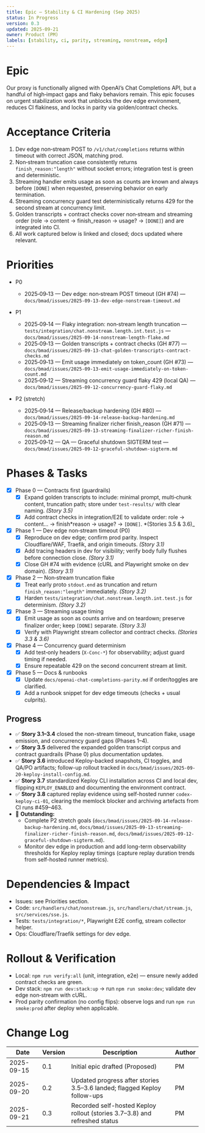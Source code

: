 ```yaml
---
title: Epic — Stability & CI Hardening (Sep 2025)
status: In Progress
version: 0.3
updated: 2025-09-21
owner: Product (PM)
labels: [stability, ci, parity, streaming, nonstream, edge]
---
```


# Epic

Our proxy is functionally aligned with OpenAI’s Chat Completions API, but a handful of high‑impact gaps and flaky behaviors remain. This epic focuses on urgent stabilization work that unblocks the dev edge environment, reduces CI flakiness, and locks in parity via golden/contract checks.

# Acceptance Criteria

1. Dev edge non‑stream POST to `/v1/chat/completions` returns within timeout with correct JSON, matching prod.
2. Non‑stream truncation case consistently returns `finish_reason:"length"` without socket errors; integration test is green and deterministic.
3. Streaming handler emits usage as soon as counts are known and always before `[DONE]` when requested, preserving behavior on early termination.
4. Streaming concurrency guard test deterministically returns 429 for the second stream at concurrency limit.
5. Golden transcripts + contract checks cover non‑stream and streaming order (role → content → finish_reason → usage? → `[DONE]`) and are integrated into CI.
6. All work captured below is linked and closed; docs updated where relevant.

# Priorities

- P0
  - 2025‑09‑13 — Dev edge: non‑stream POST timeout (GH #74) — `docs/bmad/issues/2025-09-13-dev-edge-nonstream-timeout.md`

- P1
  - 2025‑09‑14 — Flaky integration: non‑stream length truncation — `tests/integration/chat.nonstream.length.int.test.js` — `docs/bmad/issues/2025-09-14-nonstream-length-flake.md`
  - 2025‑09‑13 — Golden transcripts + contract checks (GH #77) — `docs/bmad/issues/2025-09-13-chat-golden-transcripts-contract-checks.md`
  - 2025‑09‑13 — Emit usage immediately on token_count (GH #73) — `docs/bmad/issues/2025-09-13-emit-usage-immediately-on-token-count.md`
  - 2025‑09‑12 — Streaming concurrency guard flaky 429 (local QA) — `docs/bmad/issues/2025-09-12-concurrency-guard-flaky.md`

- P2 (stretch)
  - 2025‑09‑14 — Release/backup hardening (GH #80) — `docs/bmad/issues/2025-09-14-release-backup-hardening.md`
  - 2025‑09‑13 — Streaming finalizer richer finish_reason (GH #71) — `docs/bmad/issues/2025-09-13-streaming-finalizer-richer-finish-reason.md`
  - 2025‑09‑12 — QA — Graceful shutdown SIGTERM test — `docs/bmad/issues/2025-09-12-graceful-shutdown-sigterm.md`

# Phases & Tasks

- [x] Phase 0 — Contracts first (guardrails)
  - [x] Expand golden transcripts to include: minimal prompt, multi‑chunk content, truncation path; store under `test-results/` with clear naming. _(Story 3.5)_
  - [x] Add contract checks in integration/E2E to validate order: role → content… → finish*reason → usage? → `[DONE]`. *(Stories 3.5 & 3.6)\_

- [x] Phase 1 — Dev edge non‑stream timeout (P0)
  - [x] Reproduce on dev edge; confirm prod parity. Inspect Cloudflare/WAF, Traefik, and origin timeouts. _(Story 3.1)_
  - [x] Add tracing headers in dev for visibility; verify body fully flushes before connection close. _(Story 3.1)_
  - [x] Close GH #74 with evidence (cURL and Playwright smoke on dev domain). _(Story 3.1)_

- [x] Phase 2 — Non‑stream truncation flake
  - [x] Treat early proto `stdout.end` as truncation and return `finish_reason:"length"` immediately. _(Story 3.2)_
  - [x] Harden `tests/integration/chat.nonstream.length.int.test.js` for determinism. _(Story 3.2)_

- [x] Phase 3 — Streaming usage timing
  - [x] Emit usage as soon as counts arrive and on teardown; preserve finalizer order; keep `[DONE]` separate. _(Story 3.3)_
  - [x] Verify with Playwright stream collector and contract checks. _(Stories 3.3 & 3.6)_

- [x] Phase 4 — Concurrency guard determinism
  - [x] Add test‑only headers (`X-Conc-*`) for observability; adjust guard timing if needed.
  - [x] Ensure repeatable 429 on the second concurrent stream at limit.

- [x] Phase 5 — Docs & runbooks
  - [x] Update `docs/openai-chat-completions-parity.md` if order/toggles are clarified.
  - [x] Add a runbook snippet for dev edge timeouts (checks + usual culprits).

## Progress

- ✅ **Story 3.1–3.4** closed the non-stream timeout, truncation flake, usage emission, and concurrency guard gaps (Phases 1–4).
- ✅ **Story 3.5** delivered the expanded golden transcript corpus and contract guardrails (Phase 0) plus documentation updates.
- ✅ **Story 3.6** introduced Keploy-backed snapshots, CI toggles, and QA/PO artifacts; follow-up rollout tracked in `docs/bmad/issues/2025-09-20-keploy-install-config.md`.
- ✅ **Story 3.7** standardized Keploy CLI installation across CI and local dev, flipping `KEPLOY_ENABLED` and documenting the environment contract.
- ✅ **Story 3.8** captured replay evidence using self-hosted runner `codex-keploy-ci-01`, clearing the memlock blocker and archiving artefacts from CI runs #459–463.
- 🔄 **Outstanding:**
  - Complete P2 stretch goals (`docs/bmad/issues/2025-09-14-release-backup-hardening.md`, `docs/bmad/issues/2025-09-13-streaming-finalizer-richer-finish-reason.md`, `docs/bmad/issues/2025-09-12-graceful-shutdown-sigterm.md`).
  - Monitor dev edge in production and add long-term observability thresholds for Keploy replay timings (capture replay duration trends from self-hosted runner metrics).

# Dependencies & Impact

- Issues: see Priorities section.
- Code: `src/handlers/chat/nonstream.js`, `src/handlers/chat/stream.js`, `src/services/sse.js`.
- Tests: `tests/integration/*`, Playwright E2E config, stream collector helper.
- Ops: Cloudflare/Traefik settings for dev edge.

# Rollout & Verification

- Local: `npm run verify:all` (unit, integration, e2e) — ensure newly added contract checks are green.
- Dev stack: `npm run dev:stack:up` → run `npm run smoke:dev`; validate dev edge non‑stream with cURL.
- Prod parity confirmation (no config flips): observe logs and run `npm run smoke:prod` after deploy when applicable.

# Change Log

| Date       | Version | Description                                                                | Author |
| ---------- | ------- | -------------------------------------------------------------------------- | ------ |
| 2025-09-15 | 0.1     | Initial epic drafted (Proposed)                                            | PM     |
| 2025-09-20 | 0.2     | Updated progress after stories 3.5–3.6 landed; flagged Keploy follow-ups   | PM     |
| 2025-09-21 | 0.3     | Recorded self-hosted Keploy rollout (stories 3.7–3.8) and refreshed status | PM     |
